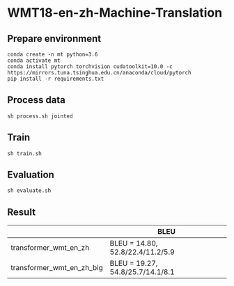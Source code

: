 # WMT18-en-zh-Machine-Translation

## Prepare environment

```
conda create -n mt python=3.6
conda activate mt
conda install pytorch torchvision cudatoolkit=10.0 -c https://mirrors.tuna.tsinghua.edu.cn/anaconda/cloud/pytorch
pip install -r requirements.txt 
```

## Process data

```
sh process.sh jointed
```

## Train

```
sh train.sh
```

## Evaluation

```
sh evaluate.sh
```

## Result

|                       | BLEU |
| --------------------- | ---- |
| transformer_wmt_en_zh | BLEU = 14.80, 52.8/22.4/11.2/5.9 |
| transformer_wmt_en_zh_big| BLEU = 19.27, 54.8/25.7/14.1/8.1 |

